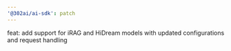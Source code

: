 ```yaml
---
'@302ai/ai-sdk': patch
---
```


feat: add support for iRAG and HiDream models with updated configurations and request handling

